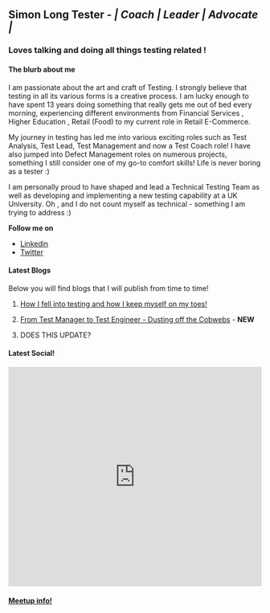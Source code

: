 ## Simon Long Tester - <i>| Coach | Leader | Advocate | </i>

### Loves talking and doing all things testing related !  

#### The blurb about me

I am passionate about the art and craft of Testing.  I strongly believe that testing in all its various forms is a creative process.  I am lucky enough to have spent 13 years doing something that really gets me out of bed every morning, experiencing different environments from Financial Services , Higher Education , Retail (Food) to my current role in Retail E-Commerce.

My journey in testing has led me into various exciting roles such as Test Analysis, Test Lead, Test Management and now a Test Coach role! I have also jumped into Defect Management roles on numerous projects, something I still consider one of my go-to comfort skills!  Life is never boring as a tester :)

I am personally proud to have shaped and lead a Technical Testing Team as well as developing and implementing a new testing capability at a UK University. Oh , and I do not count myself as technical - something I am trying to address :)

**Follow me on**
* [Linkedin](https://www.linkedin.com/in/simonlongtester)
* [Twitter](https://twitter.com/simonlongtester)


#### Latest Blogs

Below you will find blogs that I will publish from time to time!  

1. [How I fell into testing and how I keep myself on my toes!](Blogs/mytestingjourney) 

2. [From Test Manager to Test Engineer - Dusting off the Cobwebs](Blogs/FromTestManagertoTestEngineerDustingofftheCobwebs) - <B>NEW</B>

3. DOES THIS UPDATE?


#### Latest Social!

<iframe src="https://www.linkedin.com/embed/feed/update/urn:li:share:6631562053125447684" height="437" width="504" frameborder="0" allowfullscreen="" title="Embedded post"></iframe>

#### [Meetup info!](Meetupinfo)

